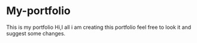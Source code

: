 # My-portfolio
This is my portfolio 
Hi,I all i am creating this portfolio feel free to look it and suggest some changes.
